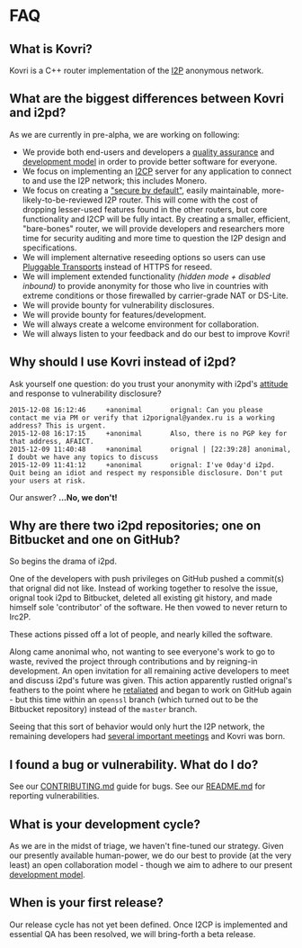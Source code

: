 # FAQ

## What is Kovri?
Kovri is a C++ router implementation of the [I2P](https://geti2p.net) anonymous network.

## What are the biggest differences between Kovri and i2pd?
As we are currently in pre-alpha, we are working on following:

- We provide both end-users and developers a [quality assurance](https://github.com/monero-project/kovri/issues/58) and [development model](https://github.com/monero-project/kovri/blob/master/CONTRIBUTING.md) in order to provide better software for everyone.
- We focus on implementing an [I2CP](https://geti2p.net/en/docs/spec/i2cp) server for any application to connect to and use the I2P network; this includes Monero.
- We focus on creating a ["secure by default"](http://www.openbsd.org/security.html), easily maintainable, more-likely-to-be-reviewed I2P router. This will come with the cost of dropping lesser-used features found in the other routers, but core functionality and I2CP will be fully intact. By creating a smaller, efficient, "bare-bones" router, we will provide developers and researchers more time for security auditing and more time to question the I2P design and specifications.
- We will implement alternative reseeding options so users can use [Pluggable Transports](https://www.torproject.org/docs/pluggable-transports.html.en) instead of HTTPS for reseed.
- We will implement extended functionality *(hidden mode + disabled inbound)* to provide anonymity for those who live in countries with extreme conditions or those firewalled by carrier-grade NAT or DS-Lite.
- We will provide bounty for vulnerability disclosures.
- We will provide bounty for features/development.
- We will always create a welcome environment for collaboration.
- We will always listen to your feedback and do our best to improve Kovri!

## Why should I use Kovri instead of i2pd?
Ask yourself one question: do you trust your anonymity with i2pd's [attitude](https://github.com/PurpleI2P/i2pd/issues/279) and response to vulnerability disclosure?
```
2015-12-08 16:12:46     +anonimal       orignal: Can you please contact me via PM or verify that i2porignal@yandex.ru is a working address? This is urgent.
2015-12-08 16:17:15     +anonimal       Also, there is no PGP key for that address, AFAICT.
2015-12-09 11:40:48     +anonimal       orignal | [22:39:28] anonimal, I doubt we have any topics to discuss
2015-12-09 11:41:12     +anonimal       orignal: I've 0day'd i2pd. Quit being an idiot and respect my responsible disclosure. Don't put your users at risk.
```
Our answer? **...No, we don't!**

## Why are there two i2pd repositories; one on Bitbucket and one on GitHub?
So begins the drama of i2pd.

One of the developers with push privileges on GitHub pushed a commit(s) that orignal did not like. Instead of working together to resolve the issue, orignal took i2pd to Bitbucket, deleted all existing git history, and made himself sole 'contributor' of the software. He then vowed to never return to Irc2P.

These actions pissed off a lot of people, and nearly killed the software.

Along came anonimal who, not wanting to see everyone's work to go to waste, revived the project through contributions and by reigning-in development. An open invitation for all remaining active developers to meet and discuss i2pd's future was given. This action apparently rustled orignal's feathers to the point where he [retaliated](https://github.com/PurpleI2P/i2pd/issues/279) and began to work on GitHub again - but this time within an ```openssl``` branch (which turned out to be the Bitbucket repository) instead of the ```master``` branch.

Seeing that this sort of behavior would only hurt the I2P network, the remaining developers had [several important meetings](https://github.com/monero-project/kovri/issues/47) and Kovri was born.

## I found a bug or vulnerability. What do I do?
See our [CONTRIBUTING.md](https://github.com/monero-project/kovri/blob/master/CONTRIBUTING.md) guide for bugs.
See our [README.md](https://github.com/monero-project/kovri/blob/master/README.md) for reporting vulnerabilities.

## What is your development cycle?
As we are in the midst of triage, we haven't fine-tuned our strategy. Given our presently available human-power, we do our best to provide (at the very least) an open collaboration model - though we aim to adhere to our present [development model](https://github.com/monero-project/kovri/blob/master/CONTRIBUTING.md).

## When is your first release?
Our release cycle has not yet been defined. Once I2CP is implemented and essential QA has been resolved, we will bring-forth a beta release.
